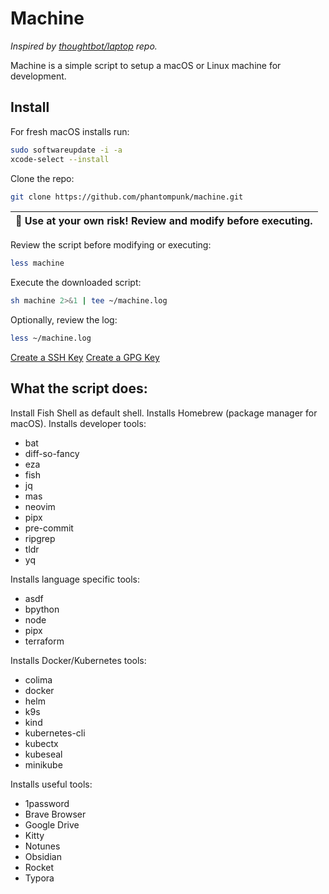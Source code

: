 # Machine
*Inspired by [thoughtbot/laptop](Thoughbot/Laptop) repo.*

Machine is a simple script to setup a macOS or Linux machine for development.

## Install

For fresh macOS installs run:
```bash
sudo softwareupdate -i -a
xcode-select --install
```

Clone the repo:

```bash
git clone https://github.com/phantompunk/machine.git
```

| 🚧 Use at your own risk! Review and modify before executing. |
| ----------------------------------------------------------- |

Review the script before modifying or executing:

```bash
less machine
```

Execute the downloaded script:

```bash
sh machine 2>&1 | tee ~/machine.log
```

Optionally, review the log:

```bash
less ~/machine.log
```

[Create a SSH Key](https://docs.github.com/en/authentication/connecting-to-github-with-ssh/generating-a-new-ssh-key-and-adding-it-to-the-ssh-agent#generating-a-new-ssh-key)
[Create a GPG Key](https://docs.github.com/en/authentication/managing-commit-signature-verification/generating-a-new-gpg-key#generating-a-gpg-key)

## What the script does:

Install Fish Shell as default shell.
Installs Homebrew (package manager for macOS).
Installs developer tools:

- bat
- diff-so-fancy
- eza
- fish
- jq
- mas
- neovim
- pipx
- pre-commit
- ripgrep
- tldr
- yq

Installs language specific tools:

- asdf
- bpython
- node
- pipx
- terraform

Installs Docker/Kubernetes tools:

- colima
- docker
- helm
- k9s
- kind
- kubernetes-cli
- kubectx
- kubeseal
- minikube

Installs useful tools:

- 1password
- Brave Browser
- Google Drive
- Kitty
- Notunes
- Obsidian
- Rocket
- Typora

